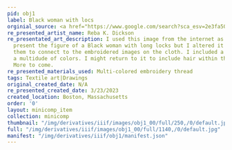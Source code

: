 ```yaml
---
pid: obj1
label: Black woman with locs
orginial_source: <a href="https://www.google.com/search?sca_esv=2e3fa504fbebd1be&sca_upv=1&rlz=1C5MACD_enUS1085US1086&sxsrf=ADLYWILRR5yzRtyXNK9CifMnQOqYL770BQ:1718141706626&q=black+woman+with+locs+drawing&uds=ADvngMgfHATbfyjhIYlJoxP6XN4havdxJv0a_rNEETzS09xP8sf2dYeoeTr9p7SGIzxCjz82bzOLUg7X4DF4S6hw27wTe8kNk-uRzDk74RVqwuNzoFBW5p52g0DSwYZ_KpVl5KbN-7TM7AevjCyuXTwYeX3nZ7DFeZiZRYoK3cdlMYmrgd5NNVRWifaspw26JQ4KxyHpibPUziE6t0clQR6icUajYSJMp-YMXIIexeIQYWBPg1zEHGRgDXs2MHVu0MLFy0_v6Es2VRZ7a3OEBvE19cCZJ_gl5DEAnErIdUxMcQJVi6kmrIT-6TeJt7r6iIyEhz47UiMOQDap-sFXAWhZvaOPSD0gQwfeilozBWtxwqbx2QomuSs&udm=2&prmd=ivsnmbt&sa=X&ved=2ahUKEwiBn-PQwNSGAxU6ibAFHUC3BKMQtKgLegQICxAB&biw=1512&bih=783&dpr=2#vhid=H5bTB9mWrta60M&vssid=mosaic">Weblink</a>
re_presented_artist_name: Reba K. Dickson
re_presentated_art_description: I used this image from the internet as a layout to
  present the figure of a Black woman with long locks but I altered it by raising
  them to connect to the embroidered images on the cloth. I included a headband and
  a multidude of colors. I might return to it to include hair within the stitches.
  More to come.
re_presented_materials_used: Multi-colored embroidery thread
tags: Textile art|Drawings
original_created_date: N/A
re_presented_created_date: 3/23/2023
created_location: Boston, Massachusetts
order: '0'
layout: minicomp_item
collection: minicomp
thumbnail: "/img/derivatives/iiif/images/obj1_00/full/250,/0/default.jpg"
full: "/img/derivatives/iiif/images/obj1_00/full/1140,/0/default.jpg"
manifest: "/img/derivatives/iiif/obj1/manifest.json"
---
```

